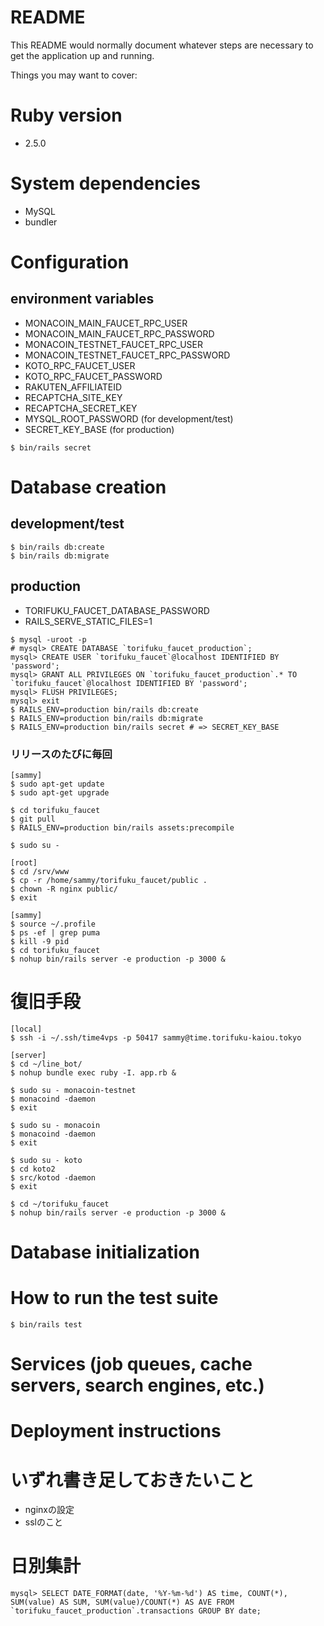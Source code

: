 # README

This README would normally document whatever steps are necessary to get the
application up and running.

Things you may want to cover:

# Ruby version
- 2.5.0

# System dependencies
- MySQL
- bundler

# Configuration
## environment variables
- MONACOIN_MAIN_FAUCET_RPC_USER
- MONACOIN_MAIN_FAUCET_RPC_PASSWORD
- MONACOIN_TESTNET_FAUCET_RPC_USER
- MONACOIN_TESTNET_FAUCET_RPC_PASSWORD
- KOTO_RPC_FAUCET_USER
- KOTO_RPC_FAUCET_PASSWORD
- RAKUTEN_AFFILIATEID
- RECAPTCHA_SITE_KEY
- RECAPTCHA_SECRET_KEY
- MYSQL_ROOT_PASSWORD (for development/test)
- SECRET_KEY_BASE (for production)
```
$ bin/rails secret
```

# Database creation
## development/test
```
$ bin/rails db:create
$ bin/rails db:migrate
```

## production
- TORIFUKU_FAUCET_DATABASE_PASSWORD
- RAILS_SERVE_STATIC_FILES=1

```
$ mysql -uroot -p
# mysql> CREATE DATABASE `torifuku_faucet_production`;
mysql> CREATE USER `torifuku_faucet`@localhost IDENTIFIED BY 'password';
mysql> GRANT ALL PRIVILEGES ON `torifuku_faucet_production`.* TO `torifuku_faucet`@localhost IDENTIFIED BY 'password';
mysql> FLUSH PRIVILEGES;
mysql> exit
$ RAILS_ENV=production bin/rails db:create
$ RAILS_ENV=production bin/rails db:migrate
$ RAILS_ENV=production bin/rails secret # => SECRET_KEY_BASE
```

### リリースのたびに毎回
```
[sammy]
$ sudo apt-get update
$ sudo apt-get upgrade

$ cd torifuku_faucet
$ git pull
$ RAILS_ENV=production bin/rails assets:precompile

$ sudo su -

[root]
$ cd /srv/www
$ cp -r /home/sammy/torifuku_faucet/public .
$ chown -R nginx public/
$ exit

[sammy]
$ source ~/.profile
$ ps -ef | grep puma
$ kill -9 pid
$ cd torifuku_faucet
$ nohup bin/rails server -e production -p 3000 &
```

# 復旧手段
```
[local]
$ ssh -i ~/.ssh/time4vps -p 50417 sammy@time.torifuku-kaiou.tokyo

[server]
$ cd ~/line_bot/
$ nohup bundle exec ruby -I. app.rb &

$ sudo su - monacoin-testnet
$ monacoind -daemon
$ exit

$ sudo su - monacoin
$ monacoind -daemon
$ exit

$ sudo su - koto
$ cd koto2
$ src/kotod -daemon
$ exit

$ cd ~/torifuku_faucet
$ nohup bin/rails server -e production -p 3000 &
```


# Database initialization

# How to run the test suite

```
$ bin/rails test
```

# Services (job queues, cache servers, search engines, etc.)

# Deployment instructions

# いずれ書き足しておきたいこと
- nginxの設定
- sslのこと

# 日別集計

```
mysql> SELECT DATE_FORMAT(date, '%Y-%m-%d') AS time, COUNT(*), SUM(value) AS SUM, SUM(value)/COUNT(*) AS AVE FROM `torifuku_faucet_production`.transactions GROUP BY date;
```